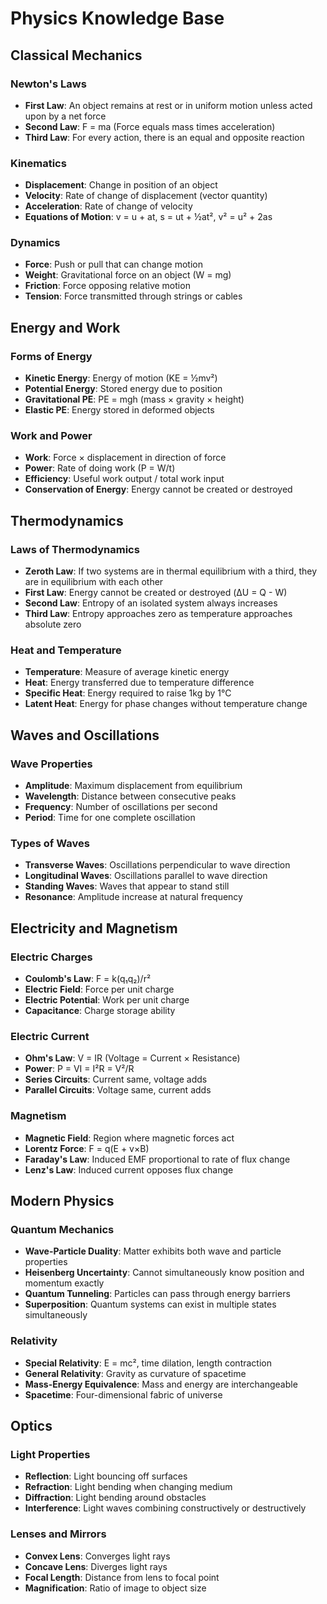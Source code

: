 # Physics Knowledge Base

## Classical Mechanics
### Newton's Laws
- **First Law**: An object remains at rest or in uniform motion unless acted upon by a net force
- **Second Law**: F = ma (Force equals mass times acceleration)
- **Third Law**: For every action, there is an equal and opposite reaction

### Kinematics
- **Displacement**: Change in position of an object
- **Velocity**: Rate of change of displacement (vector quantity)
- **Acceleration**: Rate of change of velocity
- **Equations of Motion**: v = u + at, s = ut + ½at², v² = u² + 2as

### Dynamics
- **Force**: Push or pull that can change motion
- **Weight**: Gravitational force on an object (W = mg)
- **Friction**: Force opposing relative motion
- **Tension**: Force transmitted through strings or cables

## Energy and Work
### Forms of Energy
- **Kinetic Energy**: Energy of motion (KE = ½mv²)
- **Potential Energy**: Stored energy due to position
- **Gravitational PE**: PE = mgh (mass × gravity × height)
- **Elastic PE**: Energy stored in deformed objects

### Work and Power
- **Work**: Force × displacement in direction of force
- **Power**: Rate of doing work (P = W/t)
- **Efficiency**: Useful work output / total work input
- **Conservation of Energy**: Energy cannot be created or destroyed

## Thermodynamics
### Laws of Thermodynamics
- **Zeroth Law**: If two systems are in thermal equilibrium with a third, they are in equilibrium with each other
- **First Law**: Energy cannot be created or destroyed (ΔU = Q - W)
- **Second Law**: Entropy of an isolated system always increases
- **Third Law**: Entropy approaches zero as temperature approaches absolute zero

### Heat and Temperature
- **Temperature**: Measure of average kinetic energy
- **Heat**: Energy transferred due to temperature difference
- **Specific Heat**: Energy required to raise 1kg by 1°C
- **Latent Heat**: Energy for phase changes without temperature change

## Waves and Oscillations
### Wave Properties
- **Amplitude**: Maximum displacement from equilibrium
- **Wavelength**: Distance between consecutive peaks
- **Frequency**: Number of oscillations per second
- **Period**: Time for one complete oscillation

### Types of Waves
- **Transverse Waves**: Oscillations perpendicular to wave direction
- **Longitudinal Waves**: Oscillations parallel to wave direction
- **Standing Waves**: Waves that appear to stand still
- **Resonance**: Amplitude increase at natural frequency

## Electricity and Magnetism
### Electric Charges
- **Coulomb's Law**: F = k(q₁q₂)/r²
- **Electric Field**: Force per unit charge
- **Electric Potential**: Work per unit charge
- **Capacitance**: Charge storage ability

### Electric Current
- **Ohm's Law**: V = IR (Voltage = Current × Resistance)
- **Power**: P = VI = I²R = V²/R
- **Series Circuits**: Current same, voltage adds
- **Parallel Circuits**: Voltage same, current adds

### Magnetism
- **Magnetic Field**: Region where magnetic forces act
- **Lorentz Force**: F = q(E + v×B)
- **Faraday's Law**: Induced EMF proportional to rate of flux change
- **Lenz's Law**: Induced current opposes flux change

## Modern Physics
### Quantum Mechanics
- **Wave-Particle Duality**: Matter exhibits both wave and particle properties
- **Heisenberg Uncertainty**: Cannot simultaneously know position and momentum exactly
- **Quantum Tunneling**: Particles can pass through energy barriers
- **Superposition**: Quantum systems can exist in multiple states simultaneously

### Relativity
- **Special Relativity**: E = mc², time dilation, length contraction
- **General Relativity**: Gravity as curvature of spacetime
- **Mass-Energy Equivalence**: Mass and energy are interchangeable
- **Spacetime**: Four-dimensional fabric of universe

## Optics
### Light Properties
- **Reflection**: Light bouncing off surfaces
- **Refraction**: Light bending when changing medium
- **Diffraction**: Light bending around obstacles
- **Interference**: Light waves combining constructively or destructively

### Lenses and Mirrors
- **Convex Lens**: Converges light rays
- **Concave Lens**: Diverges light rays
- **Focal Length**: Distance from lens to focal point
- **Magnification**: Ratio of image to object size
